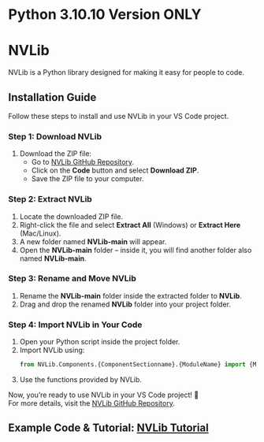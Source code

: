 # Python 3.10.10 Version ONLY

# NVLib

NVLib is a Python library designed for making it easy for people to code.

## Installation Guide

Follow these steps to install and use NVLib in your VS Code project.

### Step 1: Download NVLib
1. Download the ZIP file:
   - Go to [NVLib GitHub Repository](https://github.com/saineela/NVLib).
   - Click on the **Code** button and select **Download ZIP**.
   - Save the ZIP file to your computer.

### Step 2: Extract NVLib
1. Locate the downloaded ZIP file.
2. Right-click the file and select **Extract All** (Windows) or **Extract Here** (Mac/Linux).
3. A new folder named **NVLib-main** will appear.
4. Open the **NVLib-main** folder – inside it, you will find another folder also named **NVLib-main**.

### Step 3: Rename and Move NVLib
1. Rename the **NVLib-main** folder inside the extracted folder to **NVLib**.
2. Drag and drop the renamed **NVLib** folder into your project folder.

### Step 4: Import NVLib in Your Code
1. Open your Python script inside the project folder.
2. Import NVLib using:
   ```python
   from NVLib.Components.{ComponentSectionname}.{ModuleName} import {ModuleClassName}
   ```
3. Use the functions provided by NVLib.

Now, you’re ready to use NVLib in your VS Code project! 🚀  
For more details, visit the [NVLib GitHub Repository](https://github.com/saineela/NVLib).

## Example Code & Tutorial: [NVLib Tutorial](https://github.com/saineela/NVLib/tree/python/Tutorial-Docs)
